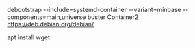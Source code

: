 debootstrap --include=systemd-container --variant=minbase --components=main,universe buster Container2  https://deb.debian.org/debian/

apt install wget